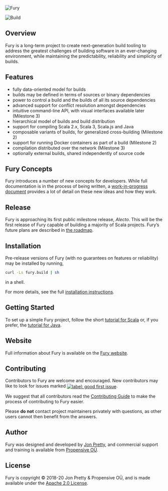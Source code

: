<img src="doc/logo/render_github.png" alt="Fury">

![Build](https://github.com/propensive/fury/workflows/Build/badge.svg?branch=master)

## Overview

Fury is a long-term project to create next-generation build tooling to address the greatest challenges of
building software in an ever-changing environment, while maintaining the predictability, reliability and
simplicity of builds.

## Features
- fully data-oriented model for builds
- builds may be defined in terms of sources or binary dependencies
- power to control a build and the builds of all its source dependencies
- advanced support for conflict resolution amongst dependencies
- intuitive command-line API, with visual interfaces available later (Milestone 3)
- hierarchical model of builds and build distribution
- support for compiling Scala 2.x, Scala 3, Scala.js and Java
- composable variants of builds, for generalized cross-building (Milestone 2)
- support for running Docker containers as part of a build (Milestone 2)
- compilation distributed over the network (Milestone 3)
- optionally external builds, shared independently of source code

## Fury Concepts

Fury introduces a number of new concepts for developers. While full documentation is in the process of being
written, a [work-in-progress document](doc/concepts.md) provides a lot of detail on these new ideas and how they
work.

## Release

Fury is approaching its first public milestone release, _Alecto_. This will be the first release of Fury capable
of building a majority of Scala projects. Fury’s future plans are described in
[the roadmap](doc/roadmap.md).

## Installation

Pre-release versions of Fury (with no guarantees on features or reliability) may be installed by running,
```sh
curl -Ls fury.build | sh
```
in a shell.

For more details, see the full [installation instructions](doc/install.md).

## Getting Started

To set up a simple Fury project, follow the short [tutorial for Scala](doc/tutorial.md) or, if you prefer, the
[tutorial for Java](doc/tutorial-java.md).

## Website

Full information about Fury is available on the [Fury website](https://propensive.com/opensource/fury).

## Contributing

Contributors to Fury are welcome and encouraged. New contributors may like to look for issues marked
<a href="https://github.com/propensive/fury/labels/good%20first%20issue"><img alt="label: good first issue"
src="https://img.shields.io/badge/-good%20first%20issue-67b6d0.svg" valign="middle"></a>.

We suggest that all contributors read the [Contributing Guide](/contributing.md) to make the process of
contributing to Fury easier.

Please __do not__ contact project maintainers privately with questions, as other users cannot then benefit from
the answers.

## Author

Fury was designed and developed by [Jon Pretty](https://twitter.com/propensive), and commercial support and
training is available from [Propensive O&Uuml;](https://propensive.com/).

## License

Fury is copyright &copy; 2018-20 Jon Pretty & Propensive O&Uuml;, and is made available under the
[Apache 2.0 License](/license.md).

